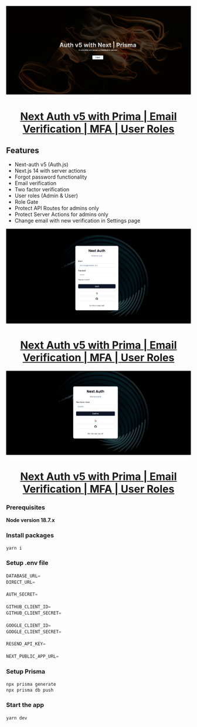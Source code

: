 <a href="">
  <img alt="Next.js Auth with Prisma" src="./public/thumb/home.png">
  <h1 align="center">Next Auth v5 with Prima | Email Verification | MFA | User Roles</h1>
</a>

## Features

- Next-auth v5 (Auth.js)
- Next.js 14 with server actions
- Forgot password functionality
- Email verification
- Two factor verification
- User roles (Admin & User)
- Role Gate
- Protect API Routes for admins only
- Protect Server Actions for admins only
- Change email with new verification in Settings page

<a href="">
  <img alt="Next.js Auth with Prisma" src="./public/thumb/login-form.png">
  <h1 align="center">Next Auth v5 with Prima | Email Verification | MFA | User Roles</h1>
</a>

<a href="">
  <img alt="Next.js Auth with Prisma" src="./public/thumb/MFA-form.png">
  <h1 align="center">Next Auth v5 with Prima | Email Verification | MFA | User Roles</h1>
</a>

### Prerequisites

**Node version 18.7.x**

### Install packages

```shell
yarn i
```

### Setup .env file

```js
DATABASE_URL=
DIRECT_URL=

AUTH_SECRET=

GITHUB_CLIENT_ID=
GITHUB_CLIENT_SECRET=

GOOGLE_CLIENT_ID=
GOOGLE_CLIENT_SECRET=

RESEND_API_KEY=

NEXT_PUBLIC_APP_URL=
```

### Setup Prisma

```shell
npx prisma generate
npx prisma db push
```

### Start the app

```shell
yarn dev
```
